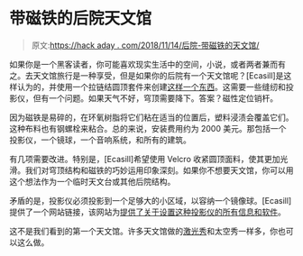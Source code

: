 # 带磁铁的后院天文馆

> 原文:[https://hack aday . com/2018/11/14/后院-带磁铁的天文馆/](https://hackaday.com/2018/11/14/backyard-planetarium-with-magnets/)

如果你是一个黑客读者，你可能喜欢现实生活中的空间，小说，或者两者兼而有之。去天文馆旅行是一种享受，但是如果你的后院有一个天文馆呢？[Ecasill]是这样认为的，并使用一个拉链结圆顶套件来创建[这样一个东西](https://www.instructables.com/id/Magnetic-Geodesic-Planetarium/)。这需要一些缝纫和投影仪，但有一个问题。如果天气不好，穹顶需要降下。答案？磁性定位销杆。

因为磁铁是易碎的，在环氧树脂将它们粘在适当的位置后，塑料浸渍会覆盖它们。这种布料也有钢螺栓来粘合。总的来说，安装费用约为 2000 美元。那包括一个投影仪，一个镜球，一个音响系统，和所有的建筑。

有几项需要改进。特别是，[Ecasill]希望使用 Velcro 收紧圆顶面料，使其更加光滑。我们对穹顶结构和磁铁的巧妙运用印象深刻。如果你不想要天文馆，你可以用这个想法作为一个临时天文台或其他后院结构。

矛盾的是，投影仪必须投影到一个足够大的小区域，以容纳一个镜像球。[Ecasill]提供了一个网站链接，该网站为[提供了关于设置这种投影仪的所有信息和软件](http://paulbourke.net/dome/faq.html)。

这不是我们看到的第一个天文馆。许多天文馆做的[激光秀](https://hackaday.com/2016/01/15/diy-laser-lumia-lights-up-the-night/)和太空秀一样多，你也可以这么做。